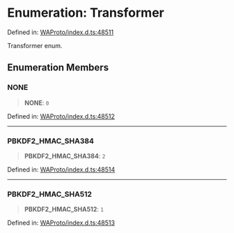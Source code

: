# Enumeration: Transformer

Defined in: [WAProto/index.d.ts:48511](https://github.com/Fokusdotid/Baileys/blob/4aa08196a497251af5be42856601e02d8a85cce8/WAProto/index.d.ts#L48511)

Transformer enum.

## Enumeration Members

### NONE

> **NONE**: `0`

Defined in: [WAProto/index.d.ts:48512](https://github.com/Fokusdotid/Baileys/blob/4aa08196a497251af5be42856601e02d8a85cce8/WAProto/index.d.ts#L48512)

***

### PBKDF2\_HMAC\_SHA384

> **PBKDF2\_HMAC\_SHA384**: `2`

Defined in: [WAProto/index.d.ts:48514](https://github.com/Fokusdotid/Baileys/blob/4aa08196a497251af5be42856601e02d8a85cce8/WAProto/index.d.ts#L48514)

***

### PBKDF2\_HMAC\_SHA512

> **PBKDF2\_HMAC\_SHA512**: `1`

Defined in: [WAProto/index.d.ts:48513](https://github.com/Fokusdotid/Baileys/blob/4aa08196a497251af5be42856601e02d8a85cce8/WAProto/index.d.ts#L48513)
